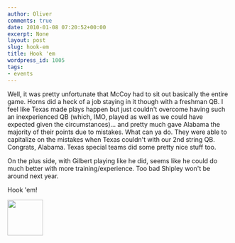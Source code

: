 ```yaml
---
author: Oliver
comments: true
date: 2010-01-08 07:20:52+00:00
excerpt: None
layout: post
slug: hook-em
title: Hook 'em
wordpress_id: 1005
tags:
- events
---
```


Well, it was pretty unfortunate that McCoy had to sit out basically the entire game.  Horns did a heck of a job staying in it though with a freshman QB.  I feel like Texas made plays happen but just couldn't overcome having such an inexperienced QB (which, IMO, played as well as we could have expected given the circumstances)... and pretty much gave Alabama the majority of their points due to mistakes.  What can ya do.  They were able to capitalize on the mistakes when Texas couldn't with our 2nd string QB.  Congrats, Alabama.  Texas special teams did some pretty nice stuff too.

On the plus side, with Gilbert playing like he did, seems like he could do much better with more training/experience.  Too bad Shipley won't be around next year.

Hook 'em!

<a href="http://www.owiber.com/?attachment_id=1006" rel="attachment wp-att-1006"><img src="http://www.owiber.com/wp-content/uploads/2010/01/Photo-on-2010-01-08-at-01.18-80x80.jpg" alt="" title="Photo on 2010-01-08 at 01.18" width="80" height="80" class="alignnone size-thumbnail wp-image-1006" /></a>
